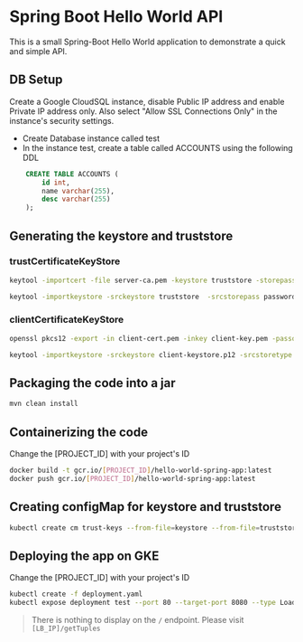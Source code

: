 # Spring Boot Hello World API

This is a small Spring-Boot Hello World application to demonstrate a quick and simple API.

## DB Setup

Create a Google CloudSQL instance, disable Public IP address and enable Private IP address only. Also select "Allow SSL Connections Only" in the instance's security settings. 

- Create Database instance called test
- In the instance test, create a table called ACCOUNTS using the following DDL 

```sql
    CREATE TABLE ACCOUNTS (
        id int,
        name varchar(255),
        desc varchar(255)
    );
```

## Generating the keystore and truststore

### trustCertificateKeyStore

```bash
keytool -importcert -file server-ca.pem -keystore truststore -storepass password@1234

keytool -importkeystore -srckeystore truststore  -srcstorepass password@1234 -destkeystore truststore -deststoretype pkcs12 -deststorepass password@1234
```

### clientCertificateKeyStore

```bash
openssl pkcs12 -export -in client-cert.pem -inkey client-key.pem -passout pass:password@1234 -out client-keystore.p12

keytool -importkeystore -srckeystore client-keystore.p12 -srcstoretype pkcs12 -srcstorepass password@1234 -destkeystore keystore -deststoretype pkcs12 -deststorepass password@1234
```

## Packaging the code into a jar

```bash
mvn clean install
```

## Containerizing the code

Change the [PROJECT_ID] with your project's ID

```bash
docker build -t gcr.io/[PROJECT_ID]/hello-world-spring-app:latest
docker push gcr.io/[PROJECT_ID]/hello-world-spring-app:latest
```

## Creating configMap for keystore and truststore

```bash
kubectl create cm trust-keys --from-file=keystore --from-file=truststore
```

## Deploying the app on GKE

Change the [PROJECT_ID] with your project's ID

```bash
kubectl create -f deployment.yaml
kubectl expose deployment test --port 80 --target-port 8080 --type LoadBalancer
```


> There is nothing to display on the `/` endpoint. Please visit `[LB_IP]/getTuples`